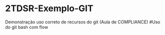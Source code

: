 # 2TDSR-Exemplo-GIT
Demonstração uso correto de recursos do git (Aula de COMPLIANCE)
#Uso do git bash com flow
